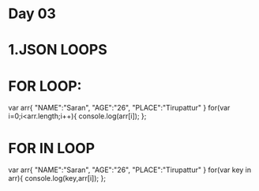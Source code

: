 # Day 03
# 1.JSON LOOPS
# FOR LOOP:
var arr{
"NAME":"Saran",
"AGE":"26",
"PLACE":"Tirupattur"
}
for(var i=0;i<arr.length;i++){
console.log(arr[i]);
};

# FOR IN LOOP
var arr{
"NAME":"Saran",
"AGE":"26",
"PLACE":"Tirupattur"
}
for(var key in arr){
console.log(key,arr[i]);
};
